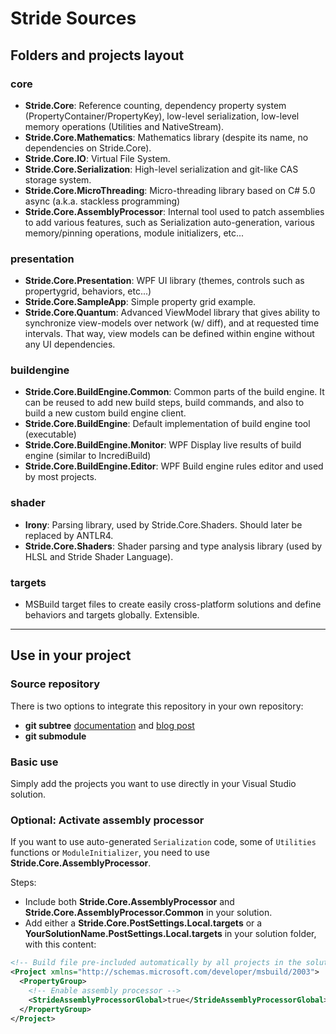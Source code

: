 Stride Sources
=============

Folders and projects layout
---------------------------

### core ###

* __Stride.Core__:
   Reference counting, dependency property system (PropertyContainer/PropertyKey), low-level serialization, low-level memory operations (Utilities and NativeStream).
* __Stride.Core.Mathematics__:
   Mathematics library (despite its name, no dependencies on Stride.Core).
* __Stride.Core.IO__:
   Virtual File System.
* __Stride.Core.Serialization__:
   High-level serialization and git-like CAS storage system.
* __Stride.Core.MicroThreading__:
   Micro-threading library based on C# 5.0 async (a.k.a. stackless programming)
* __Stride.Core.AssemblyProcessor__:
   Internal tool used to patch assemblies to add various features, such as Serialization auto-generation, various memory/pinning operations, module initializers, etc...

### presentation ###

* __Stride.Core.Presentation__: WPF UI library (themes, controls such as propertygrid, behaviors, etc...)
* __Stride.Core.SampleApp__: Simple property grid example.
* __Stride.Core.Quantum__: Advanced ViewModel library that gives ability to synchronize view-models over network (w/ diff), and at requested time intervals. That way, view models can be defined within engine without any UI dependencies.

### buildengine ###

* __Stride.Core.BuildEngine.Common__:
   Common parts of the build engine. It can be reused to add new build steps, build commands, and also to build a new custom build engine client.
* __Stride.Core.BuildEngine__: Default implementation of build engine tool (executable)
* __Stride.Core.BuildEngine.Monitor__: WPF Display live results of build engine (similar to IncrediBuild)
* __Stride.Core.BuildEngine.Editor__: WPF Build engine rules editor
and used by most projects.

### shader ###

* __Irony__: Parsing library, used by Stride.Core.Shaders. Should later be replaced by ANTLR4.
* __Stride.Core.Shaders__: Shader parsing and type analysis library (used by HLSL and Stride Shader Language).

### targets ###

* MSBuild target files to create easily cross-platform solutions and define behaviors and targets globally. Extensible.

----------

Use in your project
-------------------

### Source repository ###

There is two options to integrate this repository in your own repository:

* __git subtree__ [documentation](https://github.com/git/git/blob/master/contrib/subtree/git-subtree.txt) and [blog post](http://psionides.eu/2010/02/04/sharing-code-between-projects-with-git-subtree/)
* __git submodule__

### Basic use ###

Simply add the projects you want to use directly in your Visual Studio solution.

### Optional: Activate assembly processor ###

If you want to use auto-generated `Serialization` code, some of `Utilities` functions or `ModuleInitializer`, you need to use __Stride.Core.AssemblyProcessor__.

Steps:

* Include both __Stride.Core.AssemblyProcessor__ and __Stride.Core.AssemblyProcessor.Common__ in your solution.
* Add either a __Stride.Core.PostSettings.Local.targets__ or a __YourSolutionName.PostSettings.Local.targets__ in your solution folder, with this content:

```xml
<!-- Build file pre-included automatically by all projects in the solution -->
<Project xmlns="http://schemas.microsoft.com/developer/msbuild/2003">
  <PropertyGroup>
    <!-- Enable assembly processor -->
    <StrideAssemblyProcessorGlobal>true</StrideAssemblyProcessorGlobal>
  </PropertyGroup>
</Project>
```
